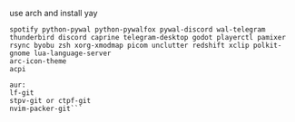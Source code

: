 use arch and install yay

```yay -S --needed awesome kitty neovim firefox-developer-edition brave-nightly\
spotify python-pywal python-pywalfox pywal-discord wal-telegram thunderbird discord caprine telegram-desktop godot playerctl pamixer rsync byobu zsh xorg-xmodmap picom unclutter redshift xclip polkit-gnome lua-language-server
arc-icon-theme
acpi

aur:
lf-git
stpv-git or ctpf-git
nvim-packer-git```
